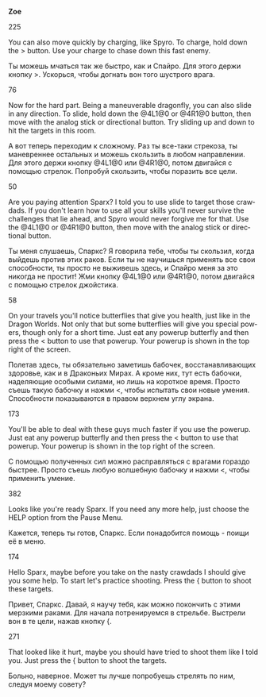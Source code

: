 **Zoe**

225

<span lang="en-US">You can also move quickly by charging, like Spyro. To charge, hold down the &gt; button. </span>Use your charge to chase down this fast enemy.

<span lang="en-US">Ты можешь мчаться так же быстро, как и Спайро. Для этого держи кнопку &gt;. Ускорься, чтобы догнать вон того шустрого врага.</span>

76

<span lang="en-US">Now for the hard part. Being a maneuverable dragonfly, you can also slide in any direction. To slide, hold down the @4L1@0 or @4R1@0 button, then move with the analog stick or directional button. Try sliding up and down to hit the targets in this room.</span>

<span lang="en-US">А вот теперь переходим к сложному. Раз ты все-таки стрекоза, ты маневреннее остальных и можешь скользить в любом направлении. Для этого держи кнопку @4L1@0 или @4R1@0, потом двигайся с помощью стрелок. Попробуй скользить, чтобы поразить все цели.</span>

50

<span lang="en-US">Are you paying attention Sparx? I told you to use slide to target those crawdads. If you don't learn how to use all your skills you'll never survive the challenges that lie ahead, and Spyro would never forgive me for that. Use the @4L1@0 or @4R1@0 button, then move with the analog stick or directional button.</span>

<span lang="en-US">Ты меня слушаешь, Спаркс? Я говорила тебе, чтобы ты скользил, когда выйдешь против этих раков. Если ты не научишься применять все свои способности, ты просто не выживешь здесь, и Спайро меня за это никогда не простит! Жми кнопку @4L1@0 или @4R1@0, потом двигайся с помощью стрелок джойстика.</span>

58

[]()<span lang="en-US">On your travels you'll notice butterflies that give you health, just like in the Dragon Worlds. Not only that but some butterflies will give you special powers, though only for a short time. Just eat any powerup butterfly and then press the &lt; button to use that powerup. Your powerup is shown in the top right of the screen.</span>

<span lang="en-US">Полетав здесь, ты обязательно заметишь бабочек, восстанавливающих здоровье, как и в Драконьих Мирах. А кроме них, тут есть бабочки, наделяющие особыми силами, но лишь на короткое время. Просто съешь такую бабочку и нажми &lt;, чтобы испытать свои новые умения. Способности показываются в правом верхнем углу экрана.</span>

173

<span lang="en-US">You'll be able to deal with these guys much faster if you use the powerup. Just eat any powerup butterfly and then press the &lt; button to use that powerup. Your powerup is shown in the top right of the screen.</span>

<span lang="en-US">С помощью полученных сил можно расправляться с врагами гораздо быстрее. Просто съешь любую волшебную бабочку и нажми &lt;, чтобы применить умение. </span>

382

<span lang="en-US">Looks like you're ready Sparx. If you need any more help, just choose the HELP option from the Pause Menu.</span>

<span lang="en-US">Кажется, теперь ты готов, Спаркс. Если понадобится помощь - поищи её в меню.</span>

174

<span lang="en-US">Hello Sparx, maybe before you take on the nasty crawdads I should give you some help. To start let's practice shooting. Press the { button to shoot these targets.</span>

<span lang="en-US">Привет, Спаркс. Давай, я научу тебя, как можно покончить с этими мерзкими раками. Для начала потренируемся в стрельбе. Выстрели вон в те цели, нажав кнопку {.</span>

<span lang="en-US">271</span>

<span lang="en-US">That looked like it hurt, maybe you should have tried to shoot them like I told you. Just press the { button to shoot the targets.</span>

<span lang="en-US">Больно, наверное. Может ты лучше попробуешь стрелять по ним, следуя моему совету?</span>


